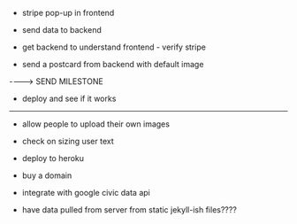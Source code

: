 - stripe pop-up in frontend
- send data to backend

- get backend to understand frontend - verify stripe
- send a postcard from backend with default image

----> SEND MILESTONE

- deploy and see if it works

-----------

- allow people to upload their own images
- check on sizing user text

- deploy to heroku
- buy a domain

- integrate with google civic data api

- have data pulled from server from static jekyll-ish files????
